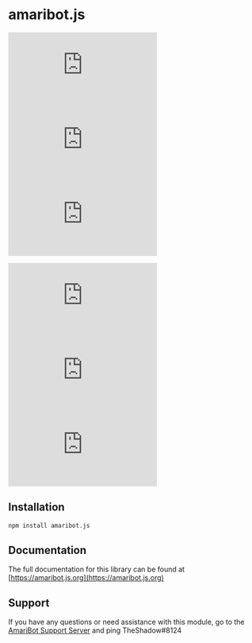 # amaribot.js

![Tests](https://img.shields.io/circleci/build/github/amaribot-js/amaribot.js?label=tests&style=for-the-badge&token=24376d2c92845c64381ef6cb370c80b32c7704eb)
![Libraries.io dependency status for latest release](https://img.shields.io/librariesio/release/npm/amaribot.js?style=for-the-badge)
![Snyk Vulnerabilities for npm package](https://img.shields.io/snyk/vulnerabilities/npm/amaribot.js?style=for-the-badge)     

![node-current](https://img.shields.io/node/v/amaribot.js?style=for-the-badge)
![GitHub contributors](https://img.shields.io/github/contributors/amaribot-js/amaribot.js?style=for-the-badge)
![npm](https://img.shields.io/npm/dt/amaribot.js?style=for-the-badge)     

## Installation
```bash
npm install amaribot.js
```

## Documentation
The full documentation for this library can be found at [https://amaribot.js.org](https://amaribot.js.org)

## Support
If you have any questions or need assistance with this module, go to the [AmariBot Support Server](https://discord.gg/EQWMP2uzTp) and ping TheShadow#8124